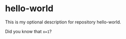 # hello-world
This is my optional description for repository hello-world.

Did you know that `x=1`?
